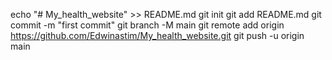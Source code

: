 echo "# My_health_website" >> README.md
git init
git add README.md
git commit -m "first commit"
git branch -M main
git remote add origin https://github.com/Edwinastim/My_health_website.git
git push -u origin main
